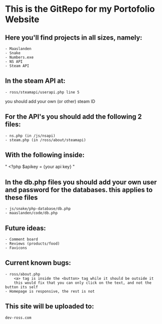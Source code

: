 # This is the GitRepo for my Portofolio Website

## Here you'll find projects in all sizes, namely: 
    - Maaslanden
    - Snake
    - Numbers.exe
    - NS API
    - Steam API

## In the steam API at: 
    - ross/steamapi/userapi.php line 5
you should add your own (or other) steam ID


## For the API's you should add the following 2 files:
    - ns.php (in /js/nsapi)
    - steam.php (in /ross/about/steamapi)
## With the following inside:
"   <?php
    $apikey = {your api key}
                                "


## In the db.php files you should add your own user and password for the databases. this applies to these files
    - js/snake/php-database/db.php
    - maaslanden/code/db.php

## Future ideas: 
    - Comment board
    - Reviews (products/food)
    - Favicons

## Current known bugs:
    - ross/about.php
        <a> tag is inside the <button> tag while it should be outside it
        this would fix that you can only click on the text, and not the button its self
    - Homepage is responsive, the rest is not

## This site will be uploaded to: 
    dev-ross.com
